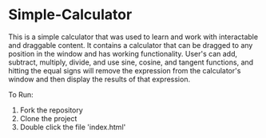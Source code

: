 # Simple-Calculator
This is a simple calculator that was used to learn and work with interactable and draggable content. It contains a calculator that can be dragged to any position in the window and has working functionality. User's can add, subtract, multiply, divide, and use sine, cosine, and tangent functions, and hitting the equal signs will remove the expression from the calculator's window and then display the results of that expression. 

To Run:
1. Fork the repository
2. Clone the project
3. Double click the file 'index.html'
